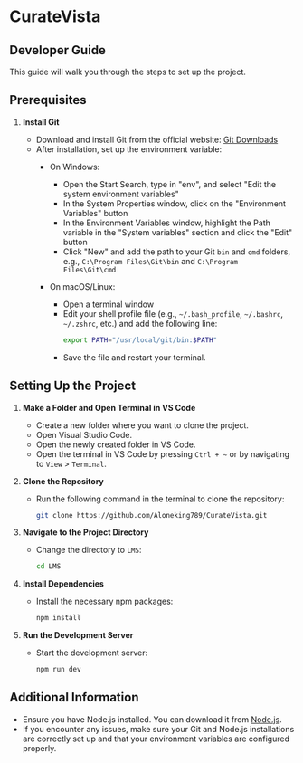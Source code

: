 ﻿# CurateVista
 ## Developer Guide

This guide will walk you through the steps to set up the project. 

## Prerequisites

1. **Install Git**

   - Download and install Git from the official website: [Git Downloads](https://git-scm.com/downloads)
   - After installation, set up the environment variable:
     - On Windows:
       - Open the Start Search, type in "env", and select "Edit the system environment variables"
       - In the System Properties window, click on the "Environment Variables" button
       - In the Environment Variables window, highlight the Path variable in the "System variables" section and click the "Edit" button
       - Click "New" and add the path to your Git `bin` and `cmd` folders, e.g., `C:\Program Files\Git\bin` and `C:\Program Files\Git\cmd`

     - On macOS/Linux:
       - Open a terminal window
       - Edit your shell profile file (e.g., `~/.bash_profile`, `~/.bashrc`, `~/.zshrc`, etc.) and add the following line:
         ```sh
         export PATH="/usr/local/git/bin:$PATH"
         ```
       - Save the file and restart your terminal.

## Setting Up the Project

1. **Make a Folder and Open Terminal in VS Code**

   - Create a new folder where you want to clone the project.
   - Open Visual Studio Code.
   - Open the newly created folder in VS Code.
   - Open the terminal in VS Code by pressing `Ctrl + ~` or by navigating to `View` > `Terminal`.

2. **Clone the Repository**

   - Run the following command in the terminal to clone the repository:
     ```bash
     git clone https://github.com/Aloneking789/CurateVista.git
     ```

3. **Navigate to the Project Directory**

   - Change the directory to `LMS`:
     ```bash
     cd LMS
     ```

4. **Install Dependencies**

   - Install the necessary npm packages:
     ```bash
     npm install
     ```

5. **Run the Development Server**

   - Start the development server:
     ```bash
     npm run dev
     ```

## Additional Information

- Ensure you have Node.js installed. You can download it from [Node.js](https://nodejs.org/).
- If you encounter any issues, make sure your Git and Node.js installations are correctly set up and that your environment variables are configured properly.

